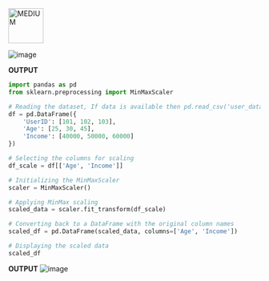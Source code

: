 <img src="https://img.shields.io/badge/MEDIUM-orange" alt="MEDIUM" width="70">

![image](https://github.com/user-attachments/assets/ec826415-5166-4876-8d82-e2e28c9af383)

**OUTPUT**

```python
import pandas as pd
from sklearn.preprocessing import MinMaxScaler

# Reading the dataset, If data is available then pd.read_csv('user_data.csv')
df = pd.DataFrame({
    'UserID': [101, 102, 103],
    'Age': [25, 30, 45],
    'Income': [40000, 50000, 60000]
})

# Selecting the columns for scaling
df_scale = df[['Age', 'Income']]

# Initializing the MinMaxScaler
scaler = MinMaxScaler()

# Applying MinMax scaling
scaled_data = scaler.fit_transform(df_scale)

# Converting back to a DataFrame with the original column names
scaled_df = pd.DataFrame(scaled_data, columns=['Age', 'Income'])

# Displaying the scaled data
scaled_df
```
**OUTPUT**
![image](https://github.com/user-attachments/assets/678911cc-0092-4e91-b296-4d492eed9b67)
